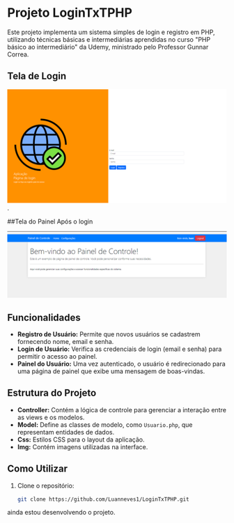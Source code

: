 # Projeto LoginTxTPHP


Este projeto implementa um sistema simples de login e registro em PHP, utilizando técnicas básicas e intermediárias aprendidas no curso "PHP básico ao intermediário" da Udemy, ministrado pelo Professor Gunnar Correa.
## Tela de Login 

![Login](Tela_de_Login).

##Tela do Painel Após o login

![painel](painel_apos_login.png)

## Funcionalidades

- **Registro de Usuário:** Permite que novos usuários se cadastrem fornecendo nome, email e senha.
- **Login de Usuário:** Verifica as credenciais de login (email e senha) para permitir o acesso ao painel.
- **Painel do Usuário:** Uma vez autenticado, o usuário é redirecionado para uma página de painel que exibe uma mensagem de boas-vindas.

## Estrutura do Projeto

- **Controller:** Contém a lógica de controle para gerenciar a interação entre as views e os modelos.
- **Model:** Define as classes de modelo, como `Usuario.php`, que representam entidades de dados.
- **Css:** Estilos CSS para o layout da aplicação.
- **Img:** Contém imagens utilizadas na interface.

## Como Utilizar

1. Clone o repositório:

   ```bash
   git clone https://github.com/Luanneves1/LoginTxTPHP.git


ainda estou desenvolvendo o projeto.  
